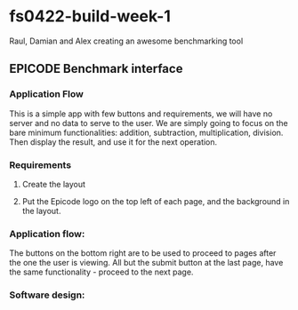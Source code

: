 # fs0422-build-week-1
 Raul, Damian and Alex creating an awesome benchmarking tool

 ## EPICODE Benchmark interface

### Application Flow

This is a simple app with few buttons and requirements, we will have no server and no data to serve to the user. We are simply going to focus on the bare minimum functionalities: addition, subtraction, multiplication, division. Then display the result, and use it for the next operation.

### Requirements

1. Create the layout

2. Put the Epicode logo on the top left of each page, and the background in the layout.

### Application flow:

The buttons on the bottom right are to be used to proceed to pages after the one the user is viewing. All but the submit button at the last page, have the same functionality - proceed to the next page.


### Software design:
